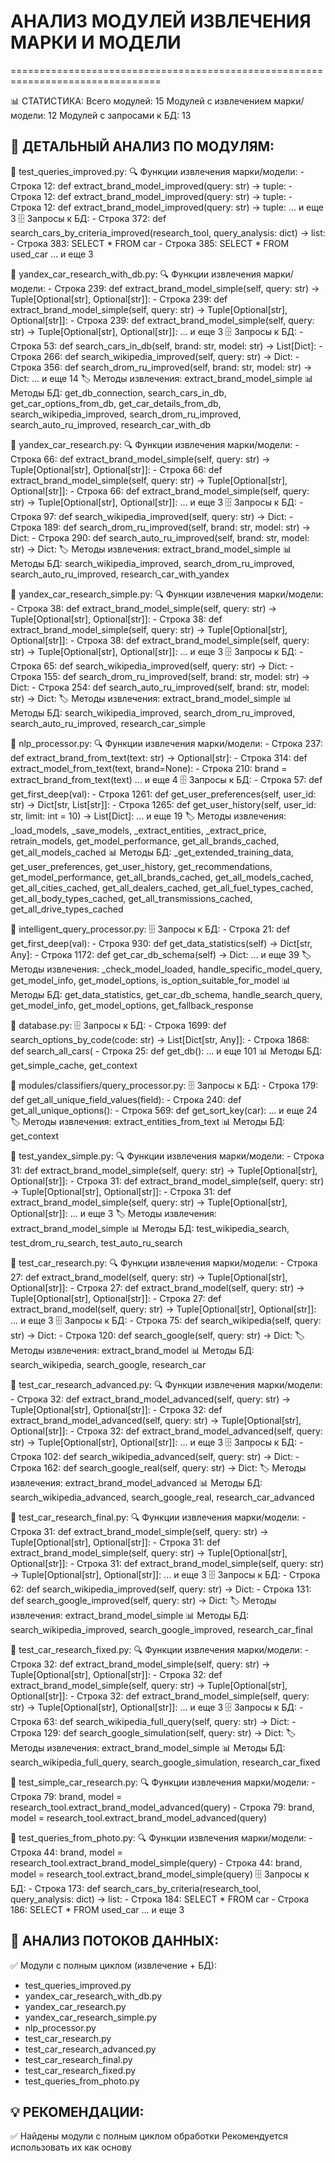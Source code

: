 # АНАЛИЗ МОДУЛЕЙ ИЗВЛЕЧЕНИЯ МАРКИ И МОДЕЛИ
================================================================================

📊 СТАТИСТИКА:
   Всего модулей: 15
   Модулей с извлечением марки/модели: 12
   Модулей с запросами к БД: 13

📁 ДЕТАЛЬНЫЙ АНАЛИЗ ПО МОДУЛЯМ:
--------------------------------------------------------------------------------

📄 test_queries_improved.py:
   🔍 Функции извлечения марки/модели:
     - Строка 12: def extract_brand_model_improved(query: str) -> tuple:
     - Строка 12: def extract_brand_model_improved(query: str) -> tuple:
     - Строка 12: def extract_brand_model_improved(query: str) -> tuple:
     ... и еще 3
   🗄️ Запросы к БД:
     - Строка 372: def search_cars_by_criteria_improved(research_tool, query_analysis: dict) -> list:
     - Строка 383: SELECT * FROM car
     - Строка 385: SELECT * FROM used_car
     ... и еще 3

📄 yandex_car_research_with_db.py:
   🔍 Функции извлечения марки/модели:
     - Строка 239: def extract_brand_model_simple(self, query: str) -> Tuple[Optional[str], Optional[str]]:
     - Строка 239: def extract_brand_model_simple(self, query: str) -> Tuple[Optional[str], Optional[str]]:
     - Строка 239: def extract_brand_model_simple(self, query: str) -> Tuple[Optional[str], Optional[str]]:
     ... и еще 3
   🗄️ Запросы к БД:
     - Строка 53: def search_cars_in_db(self, brand: str, model: str) -> List[Dict]:
     - Строка 266: def search_wikipedia_improved(self, query: str) -> Dict:
     - Строка 356: def search_drom_ru_improved(self, brand: str, model: str) -> Dict:
     ... и еще 14
   🏷️ Методы извлечения: extract_brand_model_simple
   📊 Методы БД: get_db_connection, search_cars_in_db, get_car_options_from_db, get_car_details_from_db, search_wikipedia_improved, search_drom_ru_improved, search_auto_ru_improved, research_car_with_db

📄 yandex_car_research.py:
   🔍 Функции извлечения марки/модели:
     - Строка 66: def extract_brand_model_simple(self, query: str) -> Tuple[Optional[str], Optional[str]]:
     - Строка 66: def extract_brand_model_simple(self, query: str) -> Tuple[Optional[str], Optional[str]]:
     - Строка 66: def extract_brand_model_simple(self, query: str) -> Tuple[Optional[str], Optional[str]]:
     ... и еще 3
   🗄️ Запросы к БД:
     - Строка 97: def search_wikipedia_improved(self, query: str) -> Dict:
     - Строка 189: def search_drom_ru_improved(self, brand: str, model: str) -> Dict:
     - Строка 290: def search_auto_ru_improved(self, brand: str, model: str) -> Dict:
   🏷️ Методы извлечения: extract_brand_model_simple
   📊 Методы БД: search_wikipedia_improved, search_drom_ru_improved, search_auto_ru_improved, research_car_with_yandex

📄 yandex_car_research_simple.py:
   🔍 Функции извлечения марки/модели:
     - Строка 38: def extract_brand_model_simple(self, query: str) -> Tuple[Optional[str], Optional[str]]:
     - Строка 38: def extract_brand_model_simple(self, query: str) -> Tuple[Optional[str], Optional[str]]:
     - Строка 38: def extract_brand_model_simple(self, query: str) -> Tuple[Optional[str], Optional[str]]:
     ... и еще 3
   🗄️ Запросы к БД:
     - Строка 65: def search_wikipedia_improved(self, query: str) -> Dict:
     - Строка 155: def search_drom_ru_improved(self, brand: str, model: str) -> Dict:
     - Строка 254: def search_auto_ru_improved(self, brand: str, model: str) -> Dict:
   🏷️ Методы извлечения: extract_brand_model_simple
   📊 Методы БД: search_wikipedia_improved, search_drom_ru_improved, search_auto_ru_improved, research_car_simple

📄 nlp_processor.py:
   🔍 Функции извлечения марки/модели:
     - Строка 237: def extract_brand_from_text(text: str) -> Optional[str]:
     - Строка 314: def extract_model_from_text(text, brand=None):
     - Строка 210: brand = extract_brand_from_text(text)
     ... и еще 4
   🗄️ Запросы к БД:
     - Строка 57: def get_first_deep(val):
     - Строка 1261: def get_user_preferences(self, user_id: str) -> Dict[str, List[str]]:
     - Строка 1265: def get_user_history(self, user_id: str, limit: int = 10) -> List[Dict]:
     ... и еще 19
   🏷️ Методы извлечения: _load_models, _save_models, _extract_entities, _extract_price, retrain_models, get_model_performance, get_all_brands_cached, get_all_models_cached
   📊 Методы БД: _get_extended_training_data, get_user_preferences, get_user_history, get_recommendations, get_model_performance, get_all_brands_cached, get_all_models_cached, get_all_cities_cached, get_all_dealers_cached, get_all_fuel_types_cached, get_all_body_types_cached, get_all_transmissions_cached, get_all_drive_types_cached

📄 intelligent_query_processor.py:
   🗄️ Запросы к БД:
     - Строка 21: def get_first_deep(val):
     - Строка 930: def get_data_statistics(self) -> Dict[str, Any]:
     - Строка 1172: def get_car_db_schema(self) -> Dict:
     ... и еще 39
   🏷️ Методы извлечения: _check_model_loaded, handle_specific_model_query, get_model_info, get_model_options, is_option_suitable_for_model
   📊 Методы БД: get_data_statistics, get_car_db_schema, handle_search_query, get_model_info, get_model_options, get_fallback_response

📄 database.py:
   🗄️ Запросы к БД:
     - Строка 1699: def search_options_by_code(code: str) -> List[Dict[str, Any]]:
     - Строка 1868: def search_all_cars(
     - Строка 25: def get_db():
     ... и еще 101
   📊 Методы БД: get_simple_cache, get_context

📄 modules/classifiers/query_processor.py:
   🗄️ Запросы к БД:
     - Строка 179: def get_all_unique_field_values(field):
     - Строка 240: def get_all_unique_options():
     - Строка 569: def get_sort_key(car):
     ... и еще 24
   🏷️ Методы извлечения: extract_entities_from_text
   📊 Методы БД: get_context

📄 test_yandex_simple.py:
   🔍 Функции извлечения марки/модели:
     - Строка 31: def extract_brand_model_simple(self, query: str) -> Tuple[Optional[str], Optional[str]]:
     - Строка 31: def extract_brand_model_simple(self, query: str) -> Tuple[Optional[str], Optional[str]]:
     - Строка 31: def extract_brand_model_simple(self, query: str) -> Tuple[Optional[str], Optional[str]]:
     ... и еще 3
   🏷️ Методы извлечения: extract_brand_model_simple
   📊 Методы БД: test_wikipedia_search, test_drom_ru_search, test_auto_ru_search

📄 test_car_research.py:
   🔍 Функции извлечения марки/модели:
     - Строка 27: def extract_brand_model(self, query: str) -> Tuple[Optional[str], Optional[str]]:
     - Строка 27: def extract_brand_model(self, query: str) -> Tuple[Optional[str], Optional[str]]:
     - Строка 27: def extract_brand_model(self, query: str) -> Tuple[Optional[str], Optional[str]]:
     ... и еще 3
   🗄️ Запросы к БД:
     - Строка 75: def search_wikipedia(self, query: str) -> Dict:
     - Строка 120: def search_google(self, query: str) -> Dict:
   🏷️ Методы извлечения: extract_brand_model
   📊 Методы БД: search_wikipedia, search_google, research_car

📄 test_car_research_advanced.py:
   🔍 Функции извлечения марки/модели:
     - Строка 32: def extract_brand_model_advanced(self, query: str) -> Tuple[Optional[str], Optional[str]]:
     - Строка 32: def extract_brand_model_advanced(self, query: str) -> Tuple[Optional[str], Optional[str]]:
     - Строка 32: def extract_brand_model_advanced(self, query: str) -> Tuple[Optional[str], Optional[str]]:
     ... и еще 3
   🗄️ Запросы к БД:
     - Строка 102: def search_wikipedia_advanced(self, query: str) -> Dict:
     - Строка 162: def search_google_real(self, query: str) -> Dict:
   🏷️ Методы извлечения: extract_brand_model_advanced
   📊 Методы БД: search_wikipedia_advanced, search_google_real, research_car_advanced

📄 test_car_research_final.py:
   🔍 Функции извлечения марки/модели:
     - Строка 31: def extract_brand_model_simple(self, query: str) -> Tuple[Optional[str], Optional[str]]:
     - Строка 31: def extract_brand_model_simple(self, query: str) -> Tuple[Optional[str], Optional[str]]:
     - Строка 31: def extract_brand_model_simple(self, query: str) -> Tuple[Optional[str], Optional[str]]:
     ... и еще 3
   🗄️ Запросы к БД:
     - Строка 62: def search_wikipedia_improved(self, query: str) -> Dict:
     - Строка 131: def search_google_improved(self, query: str) -> Dict:
   🏷️ Методы извлечения: extract_brand_model_simple
   📊 Методы БД: search_wikipedia_improved, search_google_improved, research_car_final

📄 test_car_research_fixed.py:
   🔍 Функции извлечения марки/модели:
     - Строка 32: def extract_brand_model_simple(self, query: str) -> Tuple[Optional[str], Optional[str]]:
     - Строка 32: def extract_brand_model_simple(self, query: str) -> Tuple[Optional[str], Optional[str]]:
     - Строка 32: def extract_brand_model_simple(self, query: str) -> Tuple[Optional[str], Optional[str]]:
     ... и еще 3
   🗄️ Запросы к БД:
     - Строка 63: def search_wikipedia_full_query(self, query: str) -> Dict:
     - Строка 129: def search_google_simulation(self, query: str) -> Dict:
   🏷️ Методы извлечения: extract_brand_model_simple
   📊 Методы БД: search_wikipedia_full_query, search_google_simulation, research_car_fixed

📄 test_simple_car_research.py:
   🔍 Функции извлечения марки/модели:
     - Строка 79: brand, model = research_tool.extract_brand_model_advanced(query)
     - Строка 79: brand, model = research_tool.extract_brand_model_advanced(query)

📄 test_queries_from_photo.py:
   🔍 Функции извлечения марки/модели:
     - Строка 44: brand, model = research_tool.extract_brand_model_simple(query)
     - Строка 44: brand, model = research_tool.extract_brand_model_simple(query)
   🗄️ Запросы к БД:
     - Строка 173: def search_cars_by_criteria(research_tool, query_analysis: dict) -> list:
     - Строка 184: SELECT * FROM car
     - Строка 186: SELECT * FROM used_car
     ... и еще 3

🔄 АНАЛИЗ ПОТОКОВ ДАННЫХ:
--------------------------------------------------------------------------------

✅ Модули с полным циклом (извлечение + БД):
   - test_queries_improved.py
   - yandex_car_research_with_db.py
   - yandex_car_research.py
   - yandex_car_research_simple.py
   - nlp_processor.py
   - test_car_research.py
   - test_car_research_advanced.py
   - test_car_research_final.py
   - test_car_research_fixed.py
   - test_queries_from_photo.py

💡 РЕКОМЕНДАЦИИ:
--------------------------------------------------------------------------------
✅ Найдены модули с полным циклом обработки
   Рекомендуется использовать их как основу